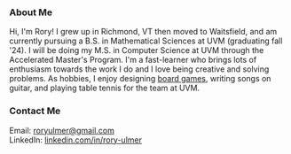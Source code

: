 ### About Me
Hi, I'm Rory! I grew up in Richmond, VT then moved to Waitsfield, and am currently pursuing a B.S. in Mathematical Sciences at UVM (graduating fall '24). I will be doing my M.S. in Computer Science at UVM through the Accelerated Master's Program. I'm a fast-learner who brings lots of enthusiasm towards the work I do and I love being creative and solving problems. As hobbies, I enjoy designing [board games](https://github.com/rouloct/Board-Game), writing songs on guitar, and playing table tennis for the team at UVM.


### Contact Me
Email: roryulmer@gmail.com \
LinkedIn: [linkedin.com/in/rory-ulmer](https://www.linkedin.com/in/rory-ulmer)
<!--
**rouloct/rouloct** is a ✨ _special_ ✨ repository because its `README.md` (this file) appears on your GitHub profile.

Here are some ideas to get you started:

- 🔭 I’m currently working on ...
- 🌱 I’m currently learning ...
- 👯 I’m looking to collaborate on ...
- 🤔 I’m looking for help with ...
- 💬 Ask me about ...
- 📫 How to reach me: ...
- 😄 Pronouns: ...
- ⚡ Fun fact: ...
-->
